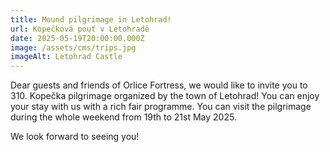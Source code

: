 ```yaml
---
title: Mound pilgrimage in Letohrad!
url: Kopečková pouť v Letohradě
date: 2025-05-19T20:00:00.000Z
image: /assets/cms/trips.jpg
imageAlt: Letohrad Castle
---
```

Dear guests and friends of Orlice Fortress, we would like to invite you to 310. Kopečka pilgrimage organized by the town of Letohrad! You can enjoy your stay with us with a rich fair programme. You can visit the pilgrimage during the whole weekend from 19th to 21st May 2025.

We look forward to seeing you!
